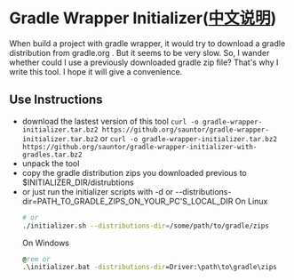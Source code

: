 # Gradle Wrapper Initializer([中文说明](README_zh.md))
When build a project with gradle wrapper, it would try to download a gradle distribution from gradle.org . But it seems to be very slow. So, I wander whether could I use a previously downloaded gradle zip file? That's why I write this tool. I hope it will give a convenience.
## Use Instructions
- download the lastest version of this tool
    ```curl -o gradle-wrapper-initializer.tar.bz2 https://github.org/sauntor/gradle-wrapper-initializer.tar.bz2```
    or
    ```curl -o gradle-wrapper-initializer.tar.bz2 https://github.org/sauntor/gradle-wrapper-initializer-with-gradles.tar.bz2```
- unpack the tool
- copy the gradle distribution zips you downloaded previous to $INITIALIZER_DIR/distrubtions
- or just run the initializer scripts with -d or --distributions-dir=PATH_TO_GRADLE_ZIPS_ON_YOUR_PC'S_LOCAL_DIR
    On Linux
    ```./initializer.sh -d some_path_to_gradle_zips
    # or
    ./initializer.sh --distributions-dir=/some/path/to/gradle/zips
    ```
    On Windows
    ```.\initializer.bat -d Driver:\path\to\gradle\zips
    @rem or
    .\initializer.bat -distributions-dir=Driver:\path\to\gradle\zips
    ```

